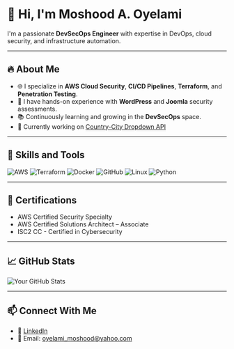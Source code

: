 # 👋 Hi, I'm Moshood A. Oyelami 
I'm a passionate **DevSecOps Engineer** with expertise in DevOps, cloud security, and infrastructure automation.

---

## 🔥 About Me
- 🌐 I specialize in **AWS Cloud Security**, **CI/CD Pipelines**, **Terraform**, and **Penetration Testing**.
- 🔐 I have hands-on experience with **WordPress** and **Joomla** security assessments.
- 📚 Continuously learning and growing in the **DevSecOps** space.
- 🌱 Currently working on [Country-City Dropdown API](https://github.com/My-Thoth/country-city-dropdown-api)

---

## 🚀 Skills and Tools
![AWS](https://img.shields.io/badge/AWS-FF9900?style=flat-square&logo=amazonaws&logoColor=white)
![Terraform](https://img.shields.io/badge/Terraform-623CE4?style=flat-square&logo=terraform&logoColor=white)
![Docker](https://img.shields.io/badge/Docker-2496ED?style=flat-square&logo=docker&logoColor=white)
![GitHub](https://img.shields.io/badge/GitHub-181717?style=flat-square&logo=github&logoColor=white)
![Linux](https://img.shields.io/badge/Linux-FCC624?style=flat-square&logo=linux&logoColor=black)
![Python](https://img.shields.io/badge/Python-3776AB?style=flat-square&logo=python&logoColor=white)

---

## 🏅 Certifications
- AWS Certified Security Specialty
- AWS Certified Solutions Architect – Associate
- ISC2 CC - Certified in Cybersecurity

---

## 📈 GitHub Stats
![Your GitHub Stats](https://github-readme-stats.vercel.app/api?username=My-Thoth&show_icons=true&theme=radical)

---

## 📫 Connect With Me
- 💼 [LinkedIn](https://www.linkedin.com/in/oyelami-moshood-4059a3180)
- 📧 Email: [oyelami_moshood@yahoo.com](mailto:oyelami_moshood@yahoo.com)
